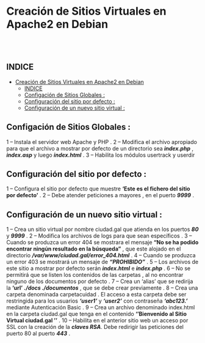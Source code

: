 # Creación de Sitios Virtuales en Apache2 en Debian
<br><br>

## INDICE 
- [Creación de Sitios Virtuales en Apache2 en Debian](#creación-de-sitios-virtuales-en-apache2-en-debian)
  - [INDICE](#indice)
  - [Configación de Sitios Globales :](#configación-de-sitios-globales-)
  - [Configuración del sitio por defecto :](#configuración-del-sitio-por-defecto-)
  - [Configuración de un nuevo sitio virtual :](#configuración-de-un-nuevo-sitio-virtual-)



## Configación de Sitios Globales :

1 – Instala el servidor web Apache y PHP .
2 – Modifica el archivo apropiado para que el archivo a mostrar por defecto de un directorio sea ***index.php*** , ***index.asp*** y luego ***index.html*** .
3 – Habilita los módulos usertrack y userdir

## Configuración del sitio por defecto :

1 – Configura el sitio por defecto que muestre **‘Este es el fichero del sitio por defecto’** .
2 – Debe atender peticiones a mayores , en el puerto ***9999*** . 


## Configuración de un nuevo sitio virtual :

1 – Crea un sitio virtual por nombre ciudad.gal que atienda en los puertos ***80*** y ***9999*** .
2 – Modifica los archivos de logs para que sean específicos .
3 – Cuando se produzca un error 404 se mostrara el mensaje **“No se ha podido encontrar ningún resultado en la búsqueda”** , que este alojado en el directorio ***/var/www/ciudad.gal/error_404.html*** .
4 – Cuando se produzca un error 403 se mostrará un mensaje de ***“PROHIBIDO”*** .
5 – Los archivos de este sitio a mostrar por defecto serán ***index.html*** e ***index.php*** .
6 – No se permitirá que se listen los contenidos de las carpetas , al no encontrar ninguno de los documentos por defecto .
7 – Crea un ‘alias’ que se redirija la **‘url’** ***./docs  ./documentos*** , que se debe crear previamente .
8 – Crea una carpeta denominada carpetacuidad . El acceso a esta carpeta debe ser restringida para los usuarios ***‘user1’*** y ***‘user2’*** con contraseña ***‘abc123.’*** mediante Autenticación Basic .
9 – Crea un archivo denominado index.html en la carpeta ciudad.gal que tenga en el contenido **‘’Bienvenido al Sitio Virtual ciudad.gal ’’** .
10 – Habilita en el anterior sitio web un acceso por SSL con la creación de la ***claves RSA***. Debe redirigir las peticiones del puerto 80 al puerto ***443*** .